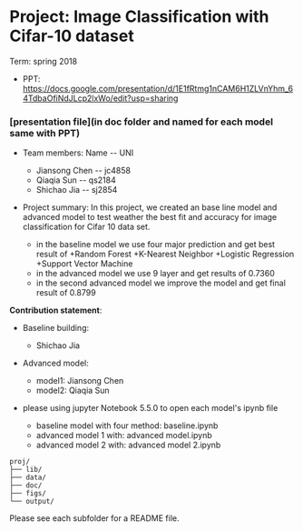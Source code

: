 # Project: Image Classification with Cifar-10 dataset 

Term: spring 2018
+ PPT: https://docs.google.com/presentation/d/1E1fRtmg1nCAM6H1ZLVnYhm_64TdbaOfiNdJLcp2lxWo/edit?usp=sharing
### [presentation file](in doc folder and named for each model same with PPT)
+ Team members: Name -- UNI
	+ Jiansong Chen -- jc4858
  	+ Qiaqia Sun -- qs2184
  	+ Shichao Jia -- sj2854

+ Project summary: In this project, we created an base line model and advanced model to test weather the best fit and accuracy for image classification for Cifar 10 data set.
  + in the baseline model we use four major prediction and get best result of 
    +Random Forest
    +K-Nearest Neighbor
    +Logistic Regression
    +Support Vector Machine
  + in the advanced model we use 9 layer and get results of 0.7360
  + in the second advanced model we improve the model and get final result of 0.8799

**Contribution statement**: 
+ Baseline building:
  + Shichao Jia
+ Advanced model:
  + model1: Jiansong Chen
  + model2: Qiaqia Sun

+ please using jupyter Notebook 5.5.0 to open each model's ipynb file
  + baseline model with four method: baseline.ipynb
  + advanced model 1 with: advanced model.ipynb 
  + advanced model 2 with: advanced model 2.ipynb
```
proj/
├── lib/
├── data/
├── doc/
├── figs/
└── output/
```

Please see each subfolder for a README file.
